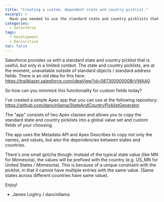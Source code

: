 ```yaml
---
title: "Creating a custom, dependent state and country picklist."
excerpt: >
  Have you needed to use the standard state and country picklists that Salesforce provides?  Did you need this to reside outside of standard address functionality?  Read on for more info.
categories:
  - Salesforce
tags:
  - Development
  - Declaritive
toc: false  
---
```


Salesforce provides us with a standard state and country picklist that is useful, but only in a limited context.  The state and country picklists, are at the moment, unavailable outside of standard objects / standard address fields.  There is an old idea for this here: <a href="https://trailblazer.salesforce.com/ideaView?id=08730000000BrVWAA0" target="_new">https://trailblazer.salesforce.com/ideaView?id=08730000000BrVWAA0</a>.  

So how can you mimmick this functionality for custom fields today?

I've created a simple Apex app that you can use at the following repository: <a href="https://github.com/dancinllama/StateAndCountryPicklistGenerator" target="_new">https://github.com/dancinllama/StateAndCountryPicklistGenerator</a>

The "app" consists of two Apex classes and allows you to copy the standard state and country picklists into a global value set and custom fields of your choosing.

The app uses the Metadata API and Apex Describes to copy not only the names, and values, but also the dependencies between states and countries.

There's  one small gotcha though:  Instead of the typical state value (like MN for Minnesota), the values will be prefixed with the country  (e.g. US_MN for United States / Minnesota).  This is because of a unique constraint with the picklist, in that it cannot have multiple entries with the same value. (Same states across different countries have same value).

Enjoy!
- James Loghry / dancinllama

